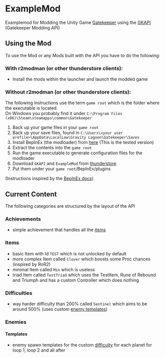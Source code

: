 ﻿# ExampleMod
Examplemod for Modding the Unity Game [Gatekeeper](https://store.steampowered.com/app/2106670/Gatekeeper/)
using the [GKAPI](https://github.com/Robocraft999/GKAPI) (Gatekeeper Modding API)

## Using the Mod
To use the Mod or any Mods built with the API you have to do the following:

### **With** r2modman (or other thunderstore clients):
- Install the mods within the launcher and launch the modded game

### **Without** r2modman (or other thunderstore clients):
The following instructions use the term ``game root`` which is the folder where the executable is located.<br>
On Windows you probably find it under `C:\Program Files (x86)\Steam\steamapps\common\Gatekeeper`

1. Back up your game files in your ``game root``
2. Back up your save files, found in `C:\Users\<your user profile>\AppData\LocalLow\Gravity Lagoon\Gatekeeper\Saves`
3. Install BepInEx (the modloader) from [here](https://builds.bepinex.dev/projects/bepinex_be/725/BepInEx-Unity.IL2CPP-win-x64-6.0.0-be.725%2Be1974e2.zip) 
(This is the tested version)
4. Extract the contents into the ``game root``
5. Run the game executable to generate configuration files for the modloader
6. Download ``GKAPI`` and ``ExampleMod`` from [thunderstore](https://thunderstore.io/c/gatekeeper/)
7. Put them under your ``game root``/BepInEx/plugins

(Instructions inspired by the [BepInEx docs](https://docs.bepinex.dev/master/articles/user_guide/installation/unity_il2cpp.html?tabs=tabid-win))

## Current Content
The following categories are structured by the layout of the API

### Achievements

- simple achievement that handles all the [items](#Items)

### Items

- basic Item with Id ``TEST`` which is not unlocked by default
- more complex Item called ``Clover`` which boosts some Proc chances (inspired by RoR2)
- minimal Item called ``Min`` which is useless
- triad Item called ``TestTriad`` which uses the TestItem, Rune of Rebound and Triumph 
and has a custom Controller which does nothing

### Difficulties

- way harder difficulty than 200% called ``Sentinel`` 
which aims to be around 500% (uses custom [enemy templates](#templates))

### Enemies

#### Templates

- enemy spawn templates for the custom [difficulty](#difficulties) for each planet for loop 1, loop 2 and all after

